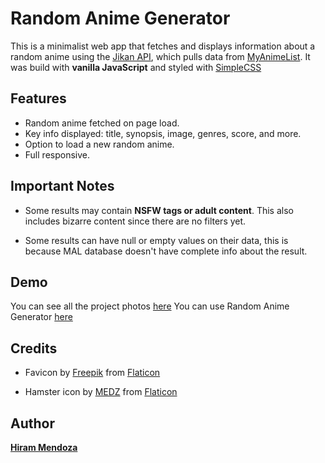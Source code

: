 # Random Anime Generator

This is a minimalist web app that fetches and displays information about a random anime using the [Jikan API](https://jikan.moe/), which pulls data from [MyAnimeList](https://myanimelist.net/). It was build with **vanilla JavaScript** and styled with [SimpleCSS](https://simplecss.org/)

## Features

- Random anime fetched on page load.
- Key info displayed: title, synopsis, image, genres, score, and more.
- Option to load a new random anime.
- Full responsive.

## Important Notes

- Some results may contain **NSFW tags or adult content**. This also includes bizarre content since there are no filters yet.

- Some results can have null or empty values on their data, this is because MAL database doesn't have complete info about the result. 

## Demo

You can see all the project photos [here](/img/screenshots/)
You can use Random Anime Generator [here](https://hirammendozadev.github.io/random-anime-generator/)

## Credits

- Favicon by [Freepik](https://www.flaticon.com/authors/freepik) from [Flaticon](https://www.flaticon.com/)

- Hamster icon by [MEDZ](https://www.flaticon.com/authors/medz) from [Flaticon](https://www.flaticon.com/)

## Author

**[Hiram Mendoza](https://github.com/HiramMendozaDev)**

